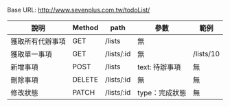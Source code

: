 Base URL: http://www.sevenplus.com.tw/todoList/

| 說明            | Method | path           | 參數                         | 範例             |
|---------------- |--------|---------------|------------------------------|------------------|
| 獲取所有代辦事項 | GET    | /lists        | 無                            |                 |
| 獲取單一事項     | GET    | /lists/:id    | 無                            | /lists/10       |
| 新增事項        | POST    | /lists        | text: 待辦事項                | 無              |
| 刪除事項        | DELETE  | /lists/:id    | 無                           | 無               |
| 修改狀態        | PATCH   | /lists/:id    | type：完成狀態 | 無               |
